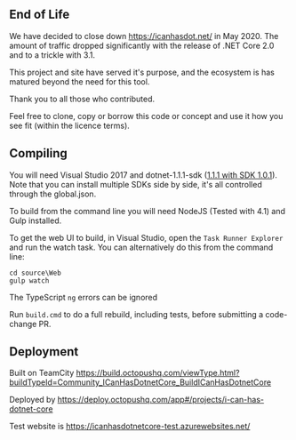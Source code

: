 ## End of Life
We have decided to close down https://icanhasdot.net/ in May 2020. The amount of traffic dropped significantly with the release of .NET Core 2.0 and to a trickle with 3.1. 

This project and site have served it's purpose, and the ecosystem is has matured beyond the need for this tool.

Thank you to all those who contributed.

Feel free to clone, copy or borrow this code or concept and use it how you see fit (within the licence terms). 

## Compiling
You will need Visual Studio 2017 and dotnet-1.1.1-sdk ([1.1.1 with SDK 1.0.1](https://github.com/dotnet/core/blob/master/release-notes/download-archives/1.1.1-download.md)).  
Note that you can install multiple SDKs side by side, it's all controlled through the global.json.

To build from the command line you will need  NodeJS (Tested with 4.1) and Gulp installed.

To get the web UI to build, in Visual Studio, open the `Task Runner Explorer` and run the watch task. You can alternatively do this from the command line: 
```
cd source\Web
gulp watch
```

The TypeScript `ng` errors can be ignored

Run `build.cmd` to do a full rebuild, including tests, before submitting a code-change PR.

## Deployment

Built on TeamCity https://build.octopushq.com/viewType.html?buildTypeId=Community_ICanHasDotnetCore_BuildICanHasDotnetCore

Deployed by https://deploy.octopushq.com/app#/projects/i-can-has-dotnet-core

Test website is https://icanhasdotnetcore-test.azurewebsites.net/
